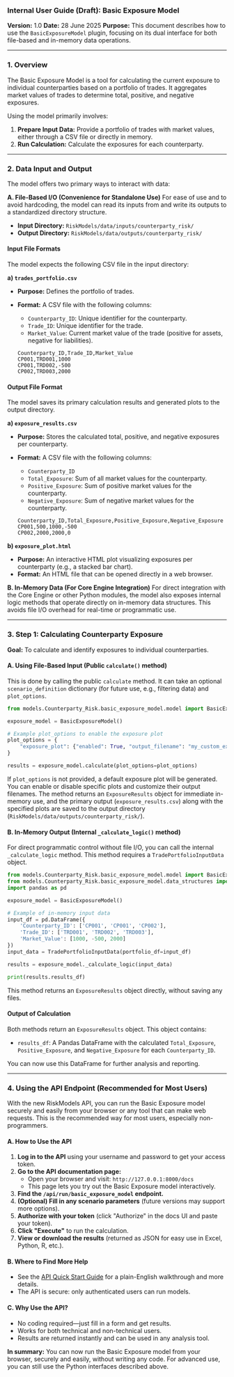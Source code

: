 ### **Internal User Guide (Draft): Basic Exposure Model**

**Version:** 1.0
**Date:** 28 June 2025
**Purpose:** This document describes how to use the `BasicExposureModel` plugin, focusing on its dual interface for both file-based and in-memory data operations.

---

### **1. Overview**

The Basic Exposure Model is a tool for calculating the current exposure to individual counterparties based on a portfolio of trades. It aggregates market values of trades to determine total, positive, and negative exposures.

Using the model primarily involves:
1.  **Prepare Input Data:** Provide a portfolio of trades with market values, either through a CSV file or directly in memory.
2.  **Run Calculation:** Calculate the exposures for each counterparty.

---

### **2. Data Input and Output**

The model offers two primary ways to interact with data:

**A. File-Based I/O (Convenience for Standalone Use)**
For ease of use and to avoid hardcoding, the model can read its inputs from and write its outputs to a standardized directory structure.

*   **Input Directory:** `RiskModels/data/inputs/counterparty_risk/`
*   **Output Directory:** `RiskModels/data/outputs/counterparty_risk/`

#### **Input File Formats**

The model expects the following CSV file in the input directory:

**a) `trades_portfolio.csv`**
*   **Purpose:** Defines the portfolio of trades.
*   **Format:** A CSV file with the following columns:
    *   `Counterparty_ID`: Unique identifier for the counterparty.
    *   `Trade_ID`: Unique identifier for the trade.
    *   `Market_Value`: Current market value of the trade (positive for assets, negative for liabilities).

    ```csv
    Counterparty_ID,Trade_ID,Market_Value
    CP001,TRD001,1000
    CP001,TRD002,-500
    CP002,TRD003,2000
    ```

#### **Output File Format**

The model saves its primary calculation results and generated plots to the output directory.

**a) `exposure_results.csv`**
*   **Purpose:** Stores the calculated total, positive, and negative exposures per counterparty.
*   **Format:** A CSV file with the following columns:
    *   `Counterparty_ID`
    *   `Total_Exposure`: Sum of all market values for the counterparty.
    *   `Positive_Exposure`: Sum of positive market values for the counterparty.
    *   `Negative_Exposure`: Sum of negative market values for the counterparty.

    ```csv
    Counterparty_ID,Total_Exposure,Positive_Exposure,Negative_Exposure
    CP001,500,1000,-500
    CP002,2000,2000,0
    ```

**b) `exposure_plot.html`**
*   **Purpose:** An interactive HTML plot visualizing exposures per counterparty (e.g., a stacked bar chart).
*   **Format:** An HTML file that can be opened directly in a web browser.

**B. In-Memory Data (For Core Engine Integration)**
For direct integration with the Core Engine or other Python modules, the model also exposes internal logic methods that operate directly on in-memory data structures. This avoids file I/O overhead for real-time or programmatic use.

---

### **3. Step 1: Calculating Counterparty Exposure**

**Goal:** To calculate and identify exposures to individual counterparties.

#### **A. Using File-Based Input (Public `calculate()` method)**

This is done by calling the public `calculate` method. It can take an optional `scenario_definition` dictionary (for future use, e.g., filtering data) and `plot_options`.

```python
from models.Counterparty_Risk.basic_exposure_model.model import BasicExposureModel

exposure_model = BasicExposureModel()

# Example plot_options to enable the exposure plot
plot_options = {
    "exposure_plot": {"enabled": True, "output_filename": "my_custom_exposure_plot.html"}
}

results = exposure_model.calculate(plot_options=plot_options)
```

If `plot_options` is not provided, a default exposure plot will be generated. You can enable or disable specific plots and customize their output filenames. The method returns an `ExposureResults` object for immediate in-memory use, and the primary output (`exposure_results.csv`) along with the specified plots are saved to the output directory (`RiskModels/data/outputs/counterparty_risk/`).

#### **B. In-Memory Output (Internal `_calculate_logic()` method)**

For direct programmatic control without file I/O, you can call the internal `_calculate_logic` method. This method requires a `TradePortfolioInputData` object.

```python
from models.Counterparty_Risk.basic_exposure_model.model import BasicExposureModel
from models.Counterparty_Risk.basic_exposure_model.data_structures import TradePortfolioInputData
import pandas as pd

exposure_model = BasicExposureModel()

# Example of in-memory input data
input_df = pd.DataFrame({
    'Counterparty_ID': ['CP001', 'CP001', 'CP002'],
    'Trade_ID': ['TRD001', 'TRD002', 'TRD003'],
    'Market_Value': [1000, -500, 2000]
})
input_data = TradePortfolioInputData(portfolio_df=input_df)

results = exposure_model._calculate_logic(input_data)

print(results.results_df)
```

This method returns an `ExposureResults` object directly, without saving any files.

#### **Output of Calculation**

Both methods return an `ExposureResults` object. This object contains:

*   `results_df`: A Pandas DataFrame with the calculated `Total_Exposure`, `Positive_Exposure`, and `Negative_Exposure` for each `Counterparty_ID`.

You can now use this DataFrame for further analysis and reporting.

---

### **4. Using the API Endpoint (Recommended for Most Users)**

With the new RiskModels API, you can run the Basic Exposure model securely and easily from your browser or any tool that can make web requests. This is the recommended way for most users, especially non-programmers.

#### **A. How to Use the API**

1. **Log in to the API** using your username and password to get your access token.
2. **Go to the API documentation page:**
   - Open your browser and visit: `http://127.0.0.1:8000/docs`
   - This page lets you try out the Basic Exposure model interactively.
3. **Find the `/api/run/basic_exposure_model` endpoint.**
4. **(Optional) Fill in any scenario parameters** (future versions may support more options).
5. **Authorize with your token** (click "Authorize" in the docs UI and paste your token).
6. **Click "Execute"** to run the calculation.
7. **View or download the results** (returned as JSON for easy use in Excel, Python, R, etc.).

#### **B. Where to Find More Help**
- See the [API Quick Start Guide](../../../../docs/guides/quickstart_api.md) for a plain-English walkthrough and more details.
- The API is secure: only authenticated users can run models.

#### **C. Why Use the API?**
- No coding required—just fill in a form and get results.
- Works for both technical and non-technical users.
- Results are returned instantly and can be used in any analysis tool.

**In summary:**
You can now run the Basic Exposure model from your browser, securely and easily, without writing any code. For advanced use, you can still use the Python interfaces described above.
